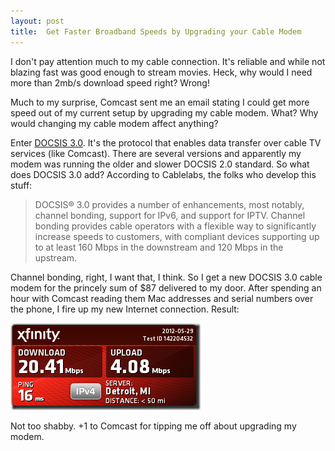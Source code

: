 ```yaml
---
layout: post
title:  Get Faster Broadband Speeds by Upgrading your Cable Modem
---
```

I don't pay attention much to my cable connection. It's reliable and while not blazing fast was good enough to stream movies. Heck, why would I need more than 2mb/s download speed right? Wrong!

Much to my surprise, Comcast sent me an email stating I could get more speed out of my current setup by upgrading my cable modem. What? Why would changing my cable modem affect anything?

Enter [DOCSIS 3.0](https://en.wikipedia.org/wiki/DOCSIS). It's the protocol that enables data transfer over cable TV services (like Comcast). There are several versions and apparently my modem was running the older and slower DOCSIS 2.0 standard. So what does DOCSIS 3.0 add? According to Cablelabs, the folks who develop this stuff:

> DOCSIS® 3.0 provides a number of enhancements, most notably, channel bonding, support for IPv6, and support for IPTV. Channel bonding provides cable operators with a flexible way to significantly increase speeds to customers, with compliant devices supporting up to at least 160 Mbps in the downstream and 120 Mbps in the upstream.

Channel bonding, right, I want that, I think. So I get a new DOCSIS 3.0 cable modem for the princely sum of $87 delivered to my door. After spending an hour with Comcast reading them Mac addresses and serial numbers over the phone, I fire up my new Internet connection. Result:

![Download 20.41 Mbps, Upload 4.08 Mbps](/cdn/images/blog/Upgrade-your-Cable-Modem-for-Faster-Conn_6A27/142204532.png)

Not too shabby. +1 to Comcast for tipping me off about upgrading my modem.
